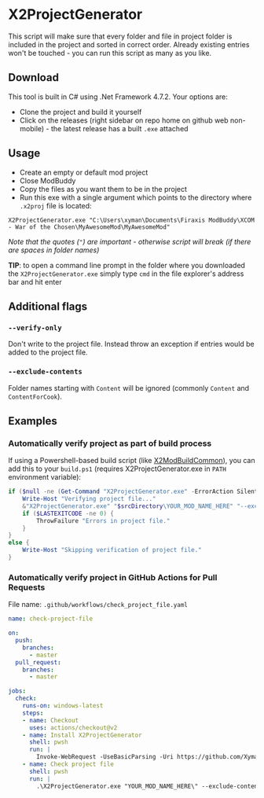 # X2ProjectGenerator

This script will make sure that every folder and file in project folder is included in the project and sorted in correct order.
Already existing entries won't be touched - you can run this script as many as you like.

## Download

This tool is built in C# using .Net Framework 4.7.2. Your options are:

* Clone the project and build it yourself
* Click on the releases (right sidebar on repo home on github web non-mobile) - the latest release has a built `.exe` attached

## Usage

* Create an empty or default mod project
* Close ModBuddy
* Copy the files as you want them to be in the project
* Run this exe with a single argument which points to the directory where `.x2proj` file is located:

```
X2ProjectGenerator.exe "C:\Users\xyman\Documents\Firaxis ModBuddy\XCOM - War of the Chosen\MyAwesomeMod\MyAwesomeMod"
``` 

*Note that the quotes (`"`) are important - otherwise script will break (if there are spaces in folder names)*

**TIP**: to open a command line prompt in the folder where you downloaded the `X2ProjectGenerator.exe`
simply type `cmd` in the file explorer's address bar and hit enter

## Additional flags

### `--verify-only`

Don't write to the project file. Instead throw an exception if entries would be added to the project file.

### `--exclude-contents`

Folder names starting with `Content` will be ignored (commonly `Content` and `ContentForCook`).

## Examples

### Automatically verify project as part of build process

If using a Powershell-based build script (like [X2ModBuildCommon](https://github.com/X2CommunityCore/X2ModBuildCommon)), you
can add this to your `build.ps1` (requires X2ProjectGenerator.exe in `PATH` environment variable):

```ps1
if ($null -ne (Get-Command "X2ProjectGenerator.exe" -ErrorAction SilentlyContinue)) {
    Write-Host "Verifying project file..."
    &"X2ProjectGenerator.exe" "$srcDirectory\YOUR_MOD_NAME_HERE" "--exclude-contents" "--verify-only"
    if ($LASTEXITCODE -ne 0) {
        ThrowFailure "Errors in project file."
    }
}
else {
    Write-Host "Skipping verification of project file."
}
```

### Automatically verify project in GitHub Actions for Pull Requests

File name: `.github/workflows/check_project_file.yaml`

```yaml
name: check-project-file

on:
  push:
    branches:
      - master
  pull_request:
    branches:
      - master

jobs:
  check:
    runs-on: windows-latest
    steps:
    - name: Checkout
      uses: actions/checkout@v2
    - name: Install X2ProjectGenerator
      shell: pwsh
      run: |
        Invoke-WebRequest -UseBasicParsing -Uri https://github.com/Xymanek/X2ProjectGenerator/releases/download/v1.1/X2ProjectGenerator.exe -OutFile X2ProjectGenerator.exe
    - name: Check project file
      shell: pwsh
      run: |
        .\X2ProjectGenerator.exe "YOUR_MOD_NAME_HERE\" --exclude-contents --verify-only
```
